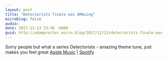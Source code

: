 ```yaml
---
layout: post
title: "Detectorists finale was AMAzing"
microblog: false
audio: 
date: 2017-12-13 23:56 -0000
guid: http://adamprocter.micro.blog/2017/12/13/detectorists-finale-was.html
---
```

Sorry people but what a series Detectorists - amazing theme tune, just makes you feel great [Apple Music](https://itunes.apple.com/gb/album/detectorists-original-soundtrack-from-the-tv-series/924963290?i=924963360) | [Spotify](https://open.spotify.com/album/7ARZyHk8iMle3e3iYHtMkx?si=ON62UjvQR0-AyAUSU__lMw)
